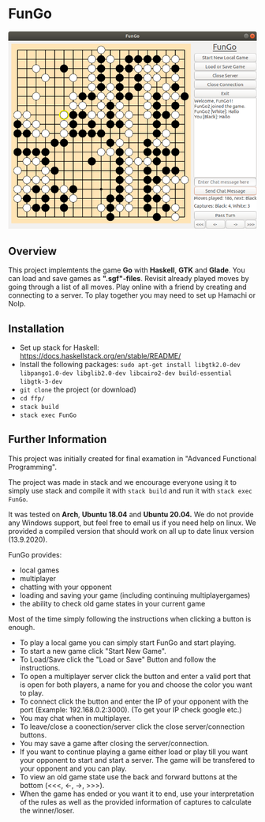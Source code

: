 # FunGo

![Screenshot](game.png)

## Overview
This project implemtents the game **Go** with **Haskell**, **GTK** and **Glade**. 
You can load and save games as **".sgf"-files**.
Revisit already played moves by going through a list of all moves.
Play online with a friend by creating and connecting to a server. 
To play together you may need to set up Hamachi or NoIp.


## Installation
- Set up stack for Haskell: https://docs.haskellstack.org/en/stable/README/
- Install the following packages: `sudo apt-get install libgtk2.0-dev libpango1.0-dev libglib2.0-dev libcairo2-dev build-essential libgtk-3-dev`
- `git clone` the project (or download)
- `cd ffp/`
- `stack build`
- `stack exec FunGo`

## Further Information
This project was initially created for final examation in "Advanced Functional Programming".

The project was made in stack and we encourage everyone using it to simply use stack
and compile it with `stack build` and run it with `stack exec FunGo`.

It was tested on **Arch**, **Ubuntu 18.04** and **Ubuntu 20.04.**
We do not provide any Windows support, but feel free to email us if you need help on linux.
We provided a compiled version that should work on all up to date linux version (13.9.2020).

FunGo provides: 
  - local games
  - multiplayer
  - chatting with your opponent
  - loading and saving your game (including continuing multiplayergames)
  - the ability to check old game states in your current game
  
Most of the time simply following the instructions when clicking a button is enough.

- To play a local game you can simply start FunGo and start playing.
- To start a new game click "Start New Game".
- To Load/Save click the "Load or Save" Button and follow the instructions.
- To open a multiplayer server click the button and enter a valid port that is open for both players, a name for you and choose the color you want to play.
- To connect click the button and enter the IP of your opponent with the port (Example: 192.168.0.2:3000).
  (To get your IP check google etc.)
- You may chat when in multiplayer.
- To leave/close a coonection/server click the close server/connection buttons.
- You may save a game after closing the server/connection.
- If you want to continue playing a game either load or play till you want your opponent to start and start a server.
  The game will be transfered to your opponent and you can play.
- To view an old game state use the back and forward buttons at the bottom (<<<, <-, ->, >>>).
- When the game has ended or you want it to end, 
use your interpretation of the rules as well as the provided information of captures to calculate the winner/loser.
